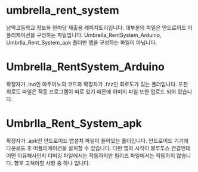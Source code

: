 # umbrella_rent_system

남악고등학교 정보화 한마당 제출용 레퍼지토리입니다. 대부분의 파일은 안드로이드 어플리케이션을 구성하는 파일입니다. 
Umbrella_RentSystem_Arduino, Umbrlla_Rent_System_apk 폴더만 앱을 구성하는 파일이 아닙니다.


# Umbrella_RentSystem_Arduino

확장자가 .ino인 아두이노의 코드와 확장자가 .fzz인 회로도가 있는 폴더입니다. 또한 회로도 파일은 작동 프로그램이 따로 있기 때문에 이미지 파일 또한 업로드 되어 있습니다. 



# Umbrlla_Rent_System_apk

확장자가 .apk인 안드로이드 앱설치 파일이 들어있는 폴더입니다. 안드로이드 기기에 다운로드 후 어플리케이션을 설치할 수 있습니다. 다만 앱의 시작이 블루투스 연결인데 어떤 이유해서인지 디버깅 파일에서는 작동하지만 릴리즈 파일에서는 작동하지 않습니다. 향후 고쳐야할 사항 중 하나 입니다.
